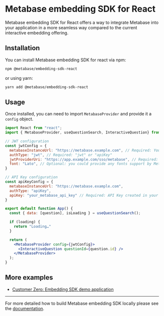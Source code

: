 # Metabase embedding SDK for React

Metabase embedding SDK for React offers a way to integrate Metabase into your application in a more seamless way compared to the current interactive embedding offering.

## Installation

You can install Metabase embedding SDK for react via npm:

```bash
npm @metabase/embedding-sdk-react
```

or using yarn:

```bash
yarn add @metabase/embedding-sdk-react
```

## Usage

Once installed, you can need to import `MetabaseProvider` and provide it a `config` object.

```jsx
import React from "react";
import { MetabaseProvider, useQuestionSearch, InteractiveQuestion} from "@metabase/embedding-sdk-react";

// JWT configuration
const jwtConfig = {
  metabaseInstanceUrl: "https://metabase.example.com", // Required: Your Metabase instance URL
  authType: "jwt", // Required: "jwt" or "apiKey"
  jwtProviderUri: "https://app.example.com/sso/metabase", // Required: Your endpoint that returns JWT token used to authenticate Metabase
  font: "Lato", // Optional: you could provide any fonts support by Metabase
}

// API Key configuration
const apiKeyConfig = {
  metabaseInstanceUrl: "https://metabase.example.com",
  authType: "apiKey",
  apiKey: "your_metabase_api_key" // Required: API Key created in your Metabase admin settings.
}

export default function App() {
  const { data: [question], isLoading } = useQuestionSearch();

  if (loading) {
    return "Loading…"
  }

  return (
    <MetabaseProvider config={jwtConfig}>
      <InteractiveQuestion questionId={question.id} />
    </MetabaseProvider>
  );
}
```

## More examples
- [Customer Zero: Embedding SDK demo application](https://github.com/metabase/embedding-sdk-customer-zero)

______
For more detailed how to build Metabase embedding SDK locally please see the [documentation](https://github.com/metabase/metabase/blob/master/enterprise/frontend/src/embedding-sdk/README.md).

